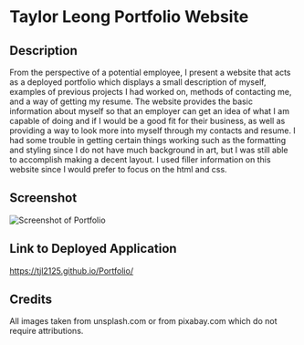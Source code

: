 # Taylor Leong Portfolio Website

## Description 
From the perspective of a potential employee, I present a website that acts as a deployed portfolio which
displays a small description of myself, examples of previous projects I had worked on, methods of 
contacting me, and a way of getting my resume. The website provides the basic information about myself
so that an employer can get an idea of what I am capable of doing and if I would be a good fit for their
business, as well as providing a way to look more into myself through my contacts and resume. I had some 
trouble in getting certain things working such as the formatting and styling since I do not have much
background in art, but I was still able to accomplish making a decent layout. I used filler information
on this website since I would prefer to focus on the html and css. 

## Screenshot 

![Screenshot of Portfolio](./Screenshotfix.png)


## Link to Deployed Application 
https://tjl2125.github.io/Portfolio/

## Credits
All images taken from unsplash.com or from pixabay.com which do not require attributions. 
 